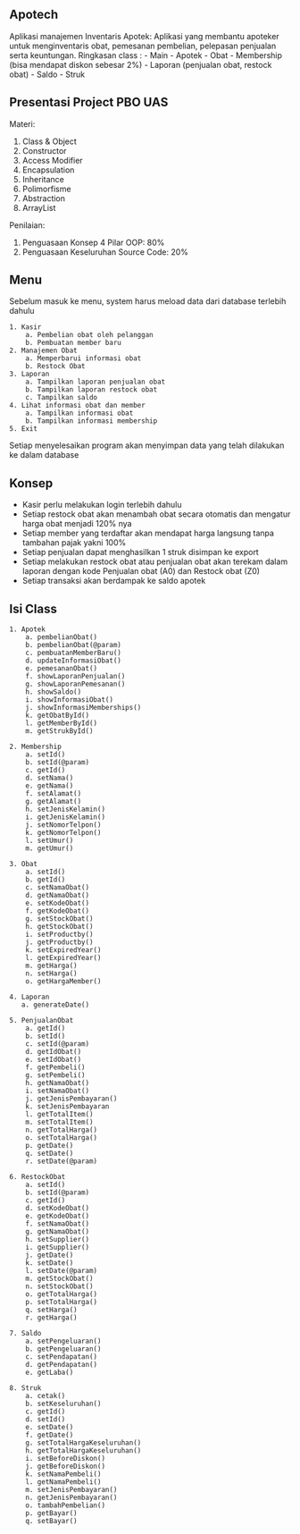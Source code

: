 
## Apotech
Aplikasi manajemen Inventaris Apotek: Aplikasi yang membantu apoteker untuk menginventaris obat, pemesanan pembelian, pelepasan penjualan serta keuntungan. Ringkasan class :
    - Main
    - Apotek
    - Obat
    - Membership (bisa mendapat diskon sebesar 2%)
    - Laporan (penjualan obat, restock obat)
    - Saldo
    - Struk

## Presentasi Project PBO UAS

Materi: 
1. Class & Object
2. Constructor
3. Access Modifier
4. Encapsulation
5. Inheritance
6. Polimorfisme
7. Abstraction
8. ArrayList

Penilaian: 
1. Penguasaan Konsep 4 Pilar OOP: 80%
2. Penguasaan Keseluruhan Source Code: 20%

## Menu
Sebelum masuk ke menu, system harus meload data dari database terlebih dahulu

    1. Kasir
        a. Pembelian obat oleh pelanggan
        b. Pembuatan member baru
    2. Manajemen Obat
        a. Memperbarui informasi obat
        b. Restock Obat
    3. Laporan 
        a. Tampilkan laporan penjualan obat
        b. Tampilkan laporan restock obat
        c. Tampilkan saldo
    4. Lihat informasi obat dan member
        a. Tampilkan informasi obat
        b. Tampilkan informasi membership
    5. Exit

Setiap menyelesaikan program akan menyimpan data yang telah dilakukan ke dalam database
## Konsep
- Kasir perlu melakukan login terlebih dahulu
- Setiap restock obat akan menambah obat secara otomatis dan mengatur harga obat menjadi 120% nya
- Setiap member yang terdaftar akan mendapat harga langsung tanpa tambahan pajak yakni 100%
- Setiap penjualan dapat menghasilkan 1 struk disimpan ke export
- Setiap melakukan restock obat atau penjualan obat akan terekam dalam laporan dengan kode Penjualan obat (A0) dan Restock obat (Z0)
- Setiap transaksi akan berdampak ke saldo apotek

## Isi Class
    
    1. Apotek
        a. pembelianObat()
        b. pembelianObat(@param)
        c. pembuatanMemberBaru()
        d. updateInformasiObat()
        e. pemesananObat()
        f. showLaporanPenjualan()
        g. showLaporanPemesanan()
        h. showSaldo()
        i. showInformasiObat()
        j. showInformasiMemberships()
        k. getObatById()
        l. getMemberById()
        m. getStrukById()
    
    2. Membership
        a. setId()
        b. setId(@param)
        c. getId()
        d. setNama()
        e. getNama()
        f. setAlamat()
        g. getAlamat()
        h. setJenisKelamin()
        i. getJenisKelamin()
        j. setNomorTelpon()
        k. getNomorTelpon()
        l. setUmur()
        m. getUmur()
    
    3. Obat
        a. setId()
        b. getId()
        c. setNamaObat()
        d. getNamaObat()
        e. setKodeObat()
        f. getKodeObat()
        g. setStockObat()
        h. getStockObat()
        i. setProductby()
        j. getProductby()
        k. setExpiredYear()
        l. getExpiredYear()
        m. getHarga()
        n. setHarga()
        o. getHargaMember()
    
    4. Laporan
       a. generateDate()
    
    5. PenjualanObat
        a. getId()
        b. setId()
        c. setId(@param)
        d. getIdObat()
        e. setIdObat()
        f. getPembeli()
        g. setPembeli()
        h. getNamaObat()
        i. setNamaObat()
        j. getJenisPembayaran()
        k. setJenisPembayaran
        l. getTotalItem()
        m. setTotalItem()
        n. getTotalHarga()
        o. setTotalHarga()
        p. getDate()
        q. setDate()
        r. setDate(@param)
    
    6. RestockObat
        a. setId()
        b. setId(@param)
        c. getId()
        d. setKodeObat()
        e. getKodeObat()
        f. setNamaObat()
        g. getNamaObat()
        h. setSupplier()
        i. getSupplier()
        j. getDate()
        k. setDate()
        l. setDate(@param)
        m. getStockObat()
        n. setStockObat()
        o. getTotalHarga()
        p. setTotalHarga()
        q. setHarga()
        r. getHarga()
    
    7. Saldo
        a. setPengeluaran()
        b. getPengeluaran()
        c. setPendapatan()
        d. getPendapatan()
        e. getLaba()
    
    8. Struk
        a. cetak()
        b. setKeseluruhan()
        c. getId()
        d. setId()
        e. setDate()
        f. getDate()
        g. setTotalHargaKeseluruhan()
        h. getTotalHargaKeseluruhan()
        i. setBeforeDiskon()
        j. getBeforeDiskon()
        k. setNamaPembeli()
        l. getNamaPembeli()
        m. setJenisPembayaran()
        n. getJenisPembayaran()
        o. tambahPembelian()
        p. getBayar()
        q. setBayar()
